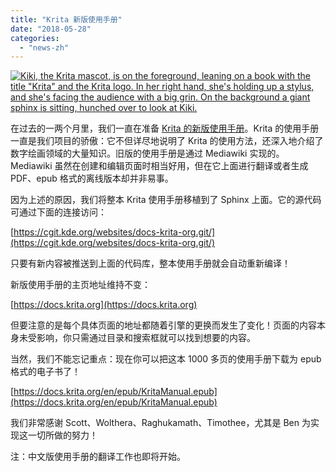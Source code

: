 ```yaml
---
title: "Krita 新版使用手册"
date: "2018-05-28"
categories: 
  - "news-zh"
---
```


[![Kiki, the Krita mascot, is on the foreground, leaning on a book with the title "Krita" and the Krita logo. In her right hand, she's holding up a stylus, and she's facing the audience with a big grin. On the background a giant sphinx is sitting, hunched over to look at Kiki.](/images/posts/2018/krita_sphinx_conversion.png)](/images/posts/2018/krita_sphinx_conversion.png)

在过去的一两个月里，我们一直在准备 [Krita 的新版使用手册](https://docs.krita.org)。Krita 的使用手册一直是我们项目的骄傲：它不但详尽地说明了 Krita 的使用方法，还深入地介绍了数字绘画领域的大量知识。旧版的使用手册是通过 Mediawiki 实现的。Mediawiki 虽然在创建和编辑页面时相当好用，但在它上面进行翻译或者生成 PDF、epub 格式的离线版本却并非易事。

因为上述的原因，我们将整本 Krita 使用手册移植到了 Sphinx 上面。它的源代码可通过下面的连接访问：

[https://cgit.kde.org/websites/docs-krita-org.git/](https://cgit.kde.org/websites/docs-krita-org.git/)

只要有新内容被推送到上面的代码库，整本使用手册就会自动重新编译！

新版使用手册的主页地址维持不变：

[https://docs.krita.org](https://docs.krita.org)

但要注意的是每个具体页面的地址都随着引擎的更换而发生了变化！页面的内容本身未受影响，你只需通过目录和搜索框就可以找到想要的内容。

当然，我们不能忘记重点：现在你可以把这本 1000 多页的使用手册下载为 epub 格式的电子书了！

[https://docs.krita.org/en/epub/KritaManual.epub](https://docs.krita.org/en/epub/KritaManual.epub)

我们非常感谢 Scott、Wolthera、Raghukamath、Timothee，尤其是 Ben 为实现这一切所做的努力！

注：中文版使用手册的翻译工作也即将开始。
